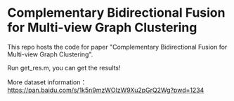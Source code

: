 # Complementary Bidirectional Fusion for Multi-view Graph Clustering

This repo hosts the code for paper "Complementary Bidirectional Fusion for Multi-view Graph Clustering".

Run get_res.m, you can get the results!

More dataset information：https://pan.baidu.com/s/1k5n9mzWOlzW9Xu2pGrQ2Wg?pwd=1234
